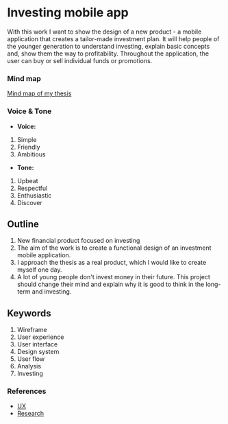 # Investing mobile app

With this work I want to show the design of a new product - a mobile application that creates a tailor-made investment plan. It will help people of the younger generation to understand investing, explain basic concepts and, show them the way to profitability. Throughout the application, the user can buy or sell individual funds or promotions.

### Mind map

  [Mind map of my thesis](mind-map.jpg)
 

### Voice & Tone

<!-- For example. See Recap section links for review. -->

- **Voice:** 
1. Simple
2. Friendly
3. Ambitious
- **Tone:** 
1. Upbeat
2. Respectful
3. Enthusiastic
4. Discover

## Outline

1. New financial product focused on investing
2. The aim of the work is to create a functional design of an investment mobile application.
3. I approach the thesis as a real product, which I would like to create myself one day.
4. A lot of young people don't invest money in their future. This project should change their mind and explain why it is good to think in the long-term and investing.

## Keywords

1. Wireframe
2. User experience
3. User interface
4. Design system
5. User flow
6. Analysis 
7. Investing

### References

<!-- Consider reference style for textual works, data sets, and audiovisual and online media. -->

- [UX](https://core.ac.uk/download/pdf/161417374.pdf)
- [Research](https://www.diva-portal.org/smash/get/diva2:517062/FULLTEXT02.pdf)
